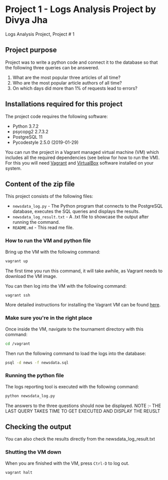 # Project 1 - Logs Analysis Project by Divya Jha

Logs Analysis Project, Project # 1

## Project purpose
Project was to write a python code and connect it to the database so that the
following three queries can be answered.

1. What are the most popular three articles of all time?
2. Who are the most popular article authors of all time?
3. On which days did more than 1% of requests lead to errors?

## Installations required for this project
The project code requires the following software:

* Python 3.7.2
* psycopg2 2.7.3.2
* PostgreSQL 11
* Pycodestyle 2.5.0 (2019-01-29)

You can run the project in a Vagrant managed virtual machine (VM) which includes
all the required dependencies (see below for how to run the VM). For this you
will need [Vagrant](https://www.vagrantup.com/downloads) and
[VirtualBox](https://www.virtualbox.org/wiki/Downloads) software installed on
your system.

## Content of the zip file
This project consists of the following files:

* `newsdata_log.py` - The Python program that connects to the PostgreSQL
  database, executes the SQL queries and displays the results.
* `newsdata_log_result.txt` - A .txt file to showcase the output after running
  the command.
* `README.md` - This read me file.


### How to run the VM and python file
Bring up the VM with the following command:

```bash
vagrant up
```

The first time you run this command, it will take awhile, as Vagrant needs to
download the VM image.

You can then log into the VM with the following command:

```bash
vagrant ssh
```

More detailed instructions for installing the Vagrant VM can be found
[here](https://www.udacity.com/wiki/ud197/install-vagrant).

### Make sure you're in the right place
Once inside the VM, navigate to the tournament directory with this command:

```bash
cd /vagrant
```

Then run the following command to load the logs into the database:

```bash
psql -d news -f newsdata.sql
```

### Running the python file
The logs reporting tool is executed with the following command:

```bash
python newsdata_log.py
```

The answers to the three questions should now be displayed.
NOTE :- THE LAST QUERY TAKES TIME TO GET EXECUTED AND DISPLAY THE REUSLT

## Checking the output
You can also check the results directly from the newsdata_log_result.txt


### Shutting the VM down
When you are finished with the VM, press `Ctrl-D` to log out.

```bash
vagrant halt
```
